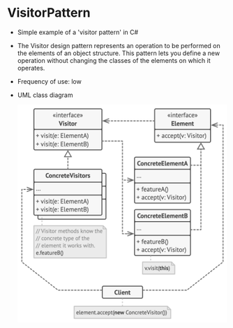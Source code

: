 # VisitorPattern

- Simple example of a 'visitor pattern' in C#

- The Visitor design pattern represents an operation to be performed on the elements of an object structure. This pattern lets you define a new operation without changing the classes of the elements on which it operates.

- Frequency of use: low

- UML class diagram

    ![UML class diagram](/.assets/visitorPattern.png "Visitor Pattern")

